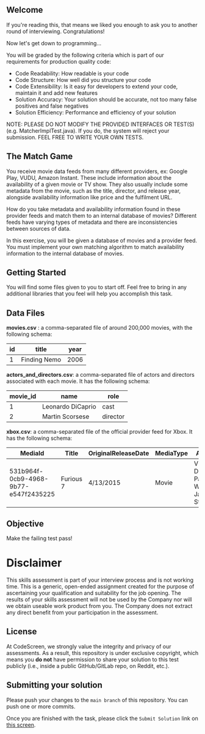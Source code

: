 ## Welcome

If you're reading this, that means we liked you enough to ask you to another round of interviewing. Congratulations!

Now let's get down to programming...

You will be graded by the following criteria which is part of our requirements for production quality code:
- Code Readability:  How readable is your code
- Code Structure: How well did you structure your code
- Code Extensibility: Is it easy for developers to extend your code, maintain it and add new features
- Solution Accuracy: Your solution should be accurate, not too many false positives and false negatives
- Solution Efficiency: Performance and efficiency of your solution

NOTE: PLEASE DO NOT MODIFY THE PROVIDED INTERFACES OR TEST(S) (e.g. MatcherImplTest.java). If you do, the system will reject your submission.
FEEL FREE TO WRITE YOUR OWN TESTS.

## The Match Game

You receive movie data feeds from many different providers, ex: Google Play, VUDU, Amazon Instant.
These include information about the availability of a given movie or TV show. 
They also usually include some metadata from  the movie, such as the title, director, and release year, alongside availability information like price and the fulfilment URL.

How do you take metadata and availability information found in these provider feeds and match them to an internal database of movies? 
Different feeds have varying types of metadata and there are inconsistencies between sources of data.

In this exercise, you will be given a database of movies and a provider feed. 
You must implement your own matching algorithm to match availability information to the internal database of movies.

## Getting Started 

You will find some files given to you to start off. Feel free to bring in any additional libraries that you feel will help
you accomplish this task.

## Data Files

**movies.csv** : a comma-separated file of around 200,000 movies, with the following schema:

| id | title | year |
| ------------ | ----- | ---- |
| 1            | Finding Nemo | 2006 |

**actors_and_directors.csv**: a comma-separated file of actors and directors associated with each movie. It has the following schema:

| movie_id | name | role |
| ------------ | ---- | -------- |
| 1            | Leonardo DiCaprio | cast |
| 2            | Martin Scorsese | director|

**xbox.csv**: a comma-separated file of the official provider feed for Xbox. It has the following schema:

| MediaId | Title | OriginalReleaseDate | MediaType | Actors | Director | XboxLiveURL |
| ------- | ----- | ------------------- | --------- | ------ | -------- | ----------- |
| 531b964f-0cb9-4968-9b77-e547f2435225| Furious 7 | 4/13/2015 | Movie | Vin Diesel, Paul Walker, Jason Statham | James Wan | video.xbox.com  

## Objective
Make the failing test pass!

# Disclaimer

This skills assessment is part of your interview process and is not working time. This is a generic, open-ended assignment 
created for the purpose of ascertaining your qualification and suitability for the job opening. The results of your skills assessment
will not be used by the Company nor will we obtain useable work product from you. The Company does not extract any direct benefit from 
your participation in the assessment.
## License

At CodeScreen, we strongly value the integrity and privacy of our assessments. As a result, this repository is under exclusive copyright, which means you **do not** have permission to share your solution to this test publicly (i.e., inside a public GitHub/GitLab repo, on Reddit, etc.). <br>

## Submitting your solution

Please push your changes to the `main branch` of this repository. You can push one or more commits. <br>

Once you are finished with the task, please click the `Submit Solution` link on <a href="https://app.codescreen.com/candidate/98cfb07d-abb2-4c58-8f38-c9f5d7d18fde" target="_blank">this screen</a>.